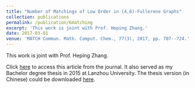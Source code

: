 ```yaml
---
title: "Number of Matchings of Low Order in (4,6)-Fullerene Graphs"
collection: publications
permalink: /publication/6matching
excerpt: 'This work is joint with Prof. Heping Zhang.'
date: 2017-03-01
venue: 'MATCH Commun. Math. Comput. Chem., 77(3), 2017, pp. 707--724.'
---
```


This work is joint with Prof. Heping Zhang.

Click [here](https://match.pmf.kg.ac.rs/electronic_versions/Match77/n3/match77n3_707-724.pdf) to access this article from the journal. It also served as my Bachelor degree thesis in 2015 at Lanzhou University. The thesis version (in Chinese) could be downloaded [here](http://zf-wei.github.io/files/lzuthesis.pdf).
